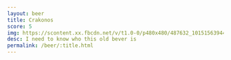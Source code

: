 ```yaml
---
layout: beer
title: Crakonos
score: 5
img: https://scontent.xx.fbcdn.net/v/t1.0-0/p480x480/487632_10151563944693745_625226538_n.jpg?oh=e801ef7d040d0a78b3ec99b627bf2c5c&oe=58BED2D4
desc: I need to know who this old bever is
permalink: /beer/:title.html
---
```


